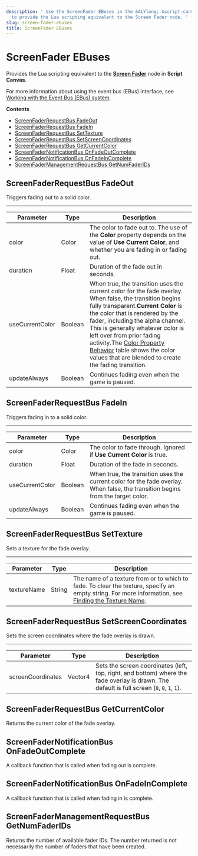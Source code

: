 ```yaml
---
description: ' Use the ScreenFader EBuses in the &ALYlong; &script-canvas; editor
  to provide the Lua scripting equivalent to the Screen Fader node. '
slug: screen-fader-ebuses
title: ScreenFader EBuses
---
```

# ScreenFader EBuses<a name="screen-fader-ebuses"></a>

Provides the Lua scripting equivalent to the **[Screen Fader](screen-fader-node.md)** node in **Script Canvas**\. 

For more information about using the event bus \(EBus\) interface, see [Working with the Event Bus \(EBus\) system](/docs/userguide/programming/ebus/intro.md)\.

**Contents**
+ [ScreenFaderRequestBus FadeOut](#screen-fader-request-bus-fade-out)
+ [ScreenFaderRequestBus FadeIn](#screen-fader-request-bus-fade-in)
+ [ScreenFaderRequestBus SetTexture](#screen-fader-request-bus-set-texture)
+ [ScreenFaderRequestBus SetScreenCoordinates](#screen-fader-request-bus-set-screen-coordinates)
+ [ScreenFaderRequestBus GetCurrentColor](#screen-fader-request-bus-get-current-color)
+ [ScreenFaderNotificationBus OnFadeOutComplete](#screen-fader-notification-bus-on-fade-out-complete)
+ [ScreenFaderNotificationBus OnFadeInComplete](#screen-fader-notification-bus-on-fade-in-complete)
+ [ScreenFaderManagementRequestBus GetNumFaderIDs](#screen-fader-management-request-bus-get-num-fader-ids)

## ScreenFaderRequestBus FadeOut<a name="screen-fader-request-bus-fade-out"></a>

Triggers fading out to a solid color\.


****  

| Parameter | Type | Description | 
| --- | --- | --- | 
| color | Color |  The color to fade out to\. The use of the **Color** property depends on the value of **Use Current Color**, and whether you are fading in or fading out\.  | 
| duration | Float | Duration of the fade out in seconds\. | 
| useCurrentColor | Boolean | When true, the transition uses the current color for the fade overlay\. When false, the transition begins fully transparent\.**Current Color** is the color that is rendered by the fader, including the alpha channel\. This is generally whatever color is left over from prior fading activity\.The [Color Property Behavior](screen-fader-node.md#color-property-behavior) table shows the color values that are blended to create the fading transition\.  | 
| updateAlways | Boolean |  Continues fading even when the game is paused\.  | 

## ScreenFaderRequestBus FadeIn<a name="screen-fader-request-bus-fade-in"></a>

Triggers fading in to a solid color\.


****  

| Parameter | Type | Description | 
| --- | --- | --- | 
| color | Color |  The color to fade through\. Ignored if **Use Current Color** is true\.  | 
| duration | Float | Duration of the fade in seconds\. | 
| useCurrentColor | Boolean |  When true, the transition uses the current color for the fade overlay\. When false, the transition begins from the target color\.  | 
| updateAlways | Boolean | Continues fading even when the game is paused\. | 

## ScreenFaderRequestBus SetTexture<a name="screen-fader-request-bus-set-texture"></a>

Sets a texture for the fade overlay\. 


****  

| Parameter | Type | Description | 
| --- | --- | --- | 
| textureName | String |  The name of a texture from or to which to fade\. To clear the texture, specify an empty string\. For more information, see [Finding the Texture Name](finding-texture-by-names.md)\.  | 

## ScreenFaderRequestBus SetScreenCoordinates<a name="screen-fader-request-bus-set-screen-coordinates"></a>

Sets the screen coordinates where the fade overlay is drawn\.


****  

| Parameter | Type | Description | 
| --- | --- | --- | 
| screenCoordinates | Vector4 |  Sets the screen coordinates \(left, top, right, and bottom\) where the fade overlay is drawn\.  The default is full screen \(`0`, `0`, `1`, `1`\)\.  | 

## ScreenFaderRequestBus GetCurrentColor<a name="screen-fader-request-bus-get-current-color"></a>

Returns the current color of the fade overlay\.

## ScreenFaderNotificationBus OnFadeOutComplete<a name="screen-fader-notification-bus-on-fade-out-complete"></a>

A callback function that is called when fading out is complete\.

## ScreenFaderNotificationBus OnFadeInComplete<a name="screen-fader-notification-bus-on-fade-in-complete"></a>

A callback function that is called when fading in is complete\.

## ScreenFaderManagementRequestBus GetNumFaderIDs<a name="screen-fader-management-request-bus-get-num-fader-ids"></a>

Returns the number of available fader IDs\. The number returned is not necessarily the number of faders that have been created\.